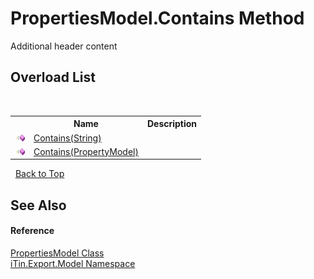 # PropertiesModel.Contains Method 
Additional header content 


## Overload List
&nbsp;<table><tr><th></th><th>Name</th><th>Description</th></tr><tr><td>![Public method](media/pubmethod.gif "Public method")</td><td><a href="5785d567-906e-0af1-8325-d877b039ac60">Contains(String)</a></td><td /></tr><tr><td>![Public method](media/pubmethod.gif "Public method")</td><td><a href="c95309e0-b605-a59f-1bb3-4a45535f9a34">Contains(PropertyModel)</a></td><td /></tr></table>&nbsp;
<a href="#propertiesmodel.contains-method">Back to Top</a>

## See Also


#### Reference
<a href="b0b4af43-2796-737a-c6d3-c99da922e088">PropertiesModel Class</a><br /><a href="ef57ffcc-e95e-b212-5a46-9aa6f5a3511f">iTin.Export.Model Namespace</a><br />